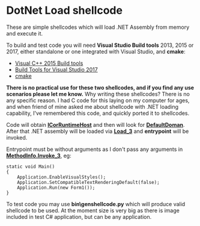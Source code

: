 # DotNet Load shellcode

These are simple shellcodes which will load .NET Assembly from memory and execute it.

To build and test code you will need **Visual Studio Build tools** 2013, 2015 or 2017, either standalone or one integrated with Visual Studio, and **cmake**:

* [Visual C++ 2015 Build tools](http://landinghub.visualstudio.com/visual-cpp-build-tools)
* [Build Tools for Visual Studio 2017](https://www.visualstudio.com/downloads/#build-tools-for-visual-studio-2017)
* [cmake](https://cmake.org/)

**There is no practical use for these two shellcodes, and if you find any use scenarios please let me know.** Why writing these shellcodes? There is no any specific reason. I had C code for this laying on my computer for ages, and when friend of mine asked me about shellcode with .NET loading capability, I've remembered this code, and quickly ported it to shellcodes.

Code will obtain [**ICorRuntimeHost**](https://docs.microsoft.com/en-us/dotnet/framework/unmanaged-api/hosting/icorruntimehost-interface) and then will look for [**DefaultDoman**](https://docs.microsoft.com/en-us/dotnet/framework/unmanaged-api/hosting/icorruntimehost-getdefaultdomain-method). After that .NET assembly will be loaded via [**Load_3**](https://docs.microsoft.com/en-us/dotnet/api/system.appdomain.load?view=netframework-4.7.1#System_AppDomain_Load_System_Byte___) and **entrypoint** will be invoked.

Entrypoint must be without arguments as I don't pass any arguments in [**MethodInfo.Invoke_3**](https://docs.microsoft.com/en-us/dotnet/api/system.reflection.methodbase.invoke?view=netframework-4.7.1#System_Reflection_MethodBase_Invoke_System_Object_System_Object___), eg:

```
static void Main()
{
    Application.EnableVisualStyles();
    Application.SetCompatibleTextRenderingDefault(false);
    Application.Run(new Form1());
}
```

To test code you may use **bin\genshellcode.py** which will produce valid shellcode to be used. At the moment size is very big as there is image included in test C# application, but can be any application.
